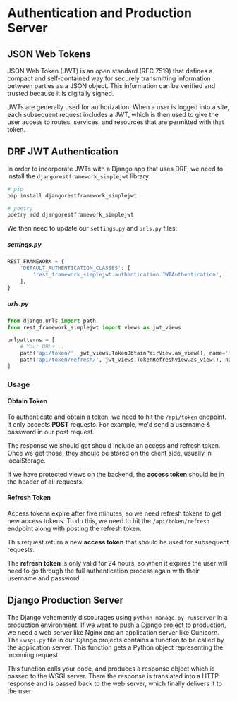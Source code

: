 # Authentication and Production Server

## JSON Web Tokens

JSON Web Token (JWT) is an open standard (RFC 7519) that defines a compact and
self-contained way for securely transmitting information between parties as a
JSON object. This information can be verified and trusted because it is digitally signed.

JWTs are generally used for authorization. When a user is logged into a site,
each subsequent request includes a JWT, which is then used to give the user
access to routes, services, and resources that are permitted with that token.

## DRF JWT Authentication

In order to incorporate JWTs with a Django app that uses DRF, we need to install
the `djangorestframework_simplejwt` library:

```python
# pip
pip install djangorestframework_simplejwt

# poetry
poetry add djangorestframework_simplejwt
```

We then need to update our `settings.py` and `urls.py` files:

##### settings.py

```python
REST_FRAMEWORK = {
    'DEFAULT_AUTHENTICATION_CLASSES': [
        'rest_framework_simplejwt.authentication.JWTAuthentication',
    ],
}
```

##### urls.py

```python
from django.urls import path
from rest_framework_simplejwt import views as jwt_views

urlpatterns = [
    # Your URLs...
    path('api/token/', jwt_views.TokenObtainPairView.as_view(), name='token_obtain_pair'),
    path('api/token/refresh/', jwt_views.TokenRefreshView.as_view(), name='token_refresh'),
]
```

### Usage

#### Obtain Token

To authenticate and obtain a token, we need to hit the `/api/token` endpoint. 
It only accepts **POST** requests. For example, we'd send a username & password 
in our post request.

The response we should get should include an access and refresh token. Once we 
get those, they should be stored on the client side, usually in localStorage.

If we have protected views on the backend, the **access token** should be in the 
header of all requests.

#### Refresh Token

Access tokens expire after five minutes, so we need refresh tokens to get new 
access tokens. To do this, we need to hit the `/api/token/refresh` endpoint along with 
posting the refresh token.

This request return a new **access token** that should be used for subsequent 
requests.

The **refresh token** is only valid for 24 hours, so when it expires the user 
will need to go through the full authentication process again with their username 
and password.

## Django Production Server

The Django vehemently discourages using `python manage.py runserver` in a production 
environment. If we want to push a Django project to production, we need a web 
server like Nginx and an application server like Gunicorn. The `uwsgi.py` file 
in our Django projects contains a function to be called by the application server. 
This function gets a Python object representing the incoming request.

This function calls your code, and produces a response object which is passed to 
the WSGI server. There the response is translated into a HTTP response and is passed 
back to the web server, which finally delivers it to the user.

